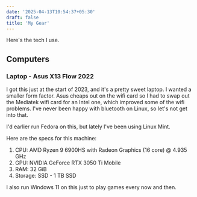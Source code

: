```yaml
---
date: '2025-04-13T10:54:37+05:30'
draft: false
title: 'My Gear'
---
```


Here's the tech I use.

## Computers

### Laptop - Asus X13 Flow 2022

I got this just at the start of 2023, and it's a pretty sweet laptop. I wanted a smaller form factor. Asus cheaps out on the wifi card so I had to swap out the Mediatek wifi card for an Intel one, which improved some of the wifi problems. I've never been happy with bluetooth on Linux, so let's not get into that.

I'd earlier run Fedora on this, but lately I've been using Linux Mint.

Here are the specs for this machine:

1. CPU: AMD Ryzen 9 6900HS with Radeon Graphics (16 core) @ 4.935 GHz
2. GPU: NVIDIA GeForce RTX 3050 Ti Mobile
3. RAM: 32 GiB
4. Storage: SSD - 1 TB SSD

I also run Windows 11 on this just to play games every now and then.
